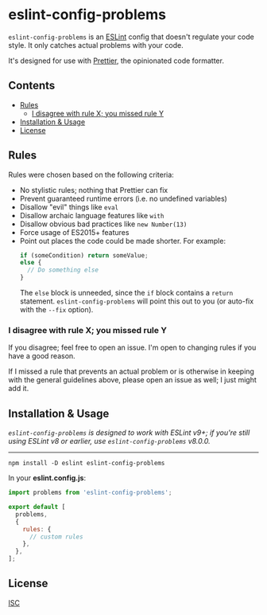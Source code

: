 # eslint-config-problems

`eslint-config-problems` is an [ESLint](http://eslint.org/) config that doesn't regulate your code style. It only catches actual problems with your code.

It's designed for use with [Prettier](https://prettier.io/), the opinionated code formatter.

## Contents

<!-- START doctoc generated TOC please keep comment here to allow auto update -->
<!-- DON'T EDIT THIS SECTION, INSTEAD RE-RUN doctoc TO UPDATE -->

- [Rules](#rules)
  - [I disagree with rule X; you missed rule Y](#i-disagree-with-rule-x-you-missed-rule-y)
- [Installation & Usage](#installation--usage)
- [License](#license)

<!-- END doctoc generated TOC please keep comment here to allow auto update -->

## Rules

Rules were chosen based on the following criteria:

- No stylistic rules; nothing that Prettier can fix
- Prevent guaranteed runtime errors (i.e. no undefined variables)
- Disallow "evil" things like `eval`
- Disallow archaic language features like `with`
- Disallow obvious bad practices like `new Number(13)`
- Force usage of ES2015+ features
- Point out places the code could be made shorter. For example:
  ```js
  if (someCondition) return someValue;
  else {
    // Do something else
  }
  ```
  The `else` block is unneeded, since the `if` block contains a `return` statement. `eslint-config-problems` will point this out to you (or auto-fix with the `--fix` option).

### I disagree with rule X; you missed rule Y

If you disagree; feel free to open an issue. I'm open to changing rules if you have a good reason.

If I missed a rule that prevents an actual problem or is otherwise in keeping with the general guidelines above, please open an issue as well; I just might add it.

## Installation & Usage

_`eslint-config-problems` is designed to work with ESLint v9+; if you're still using ESLint v8 or earlier, use `eslint-config-problems` v8.0.0._

---

    npm install -D eslint eslint-config-problems

In your **eslint.config.js**:

```js
import problems from 'eslint-config-problems';

export default [
  problems,
  {
    rules: {
      // custom rules
    },
  },
];
```

## License

[ISC](LICENSE)
